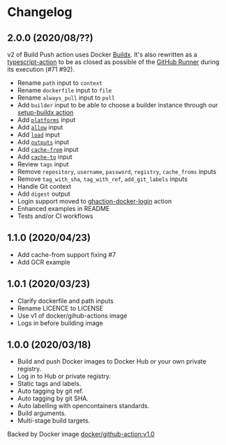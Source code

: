 # Changelog

## 2.0.0 (2020/08/??)

v2 of Build Push action uses Docker [Buildx](https://github.com/docker/buildx). It's also rewritten as
a [typescript-action](https://github.com/actions/typescript-action/) to be as closed as possible of
the [GitHub Runner](https://github.com/actions/virtual-environments) during its execution (#71 #92).

* Rename `path` input to `context`
* Rename `dockerfile` input to `file`
* Rename `always_pull` input to `pull`
* Add `builder` input to be able to choose a builder instance through our [setup-buildx action](https://github.com/docker/setup-buildx-action)
* Add [`platforms`](https://github.com/docker/buildx#---platformvaluevalue) input
* Add [`allow`](https://github.com/docker/buildx#--allowentitlement) input
* Add [`load`](https://github.com/docker/buildx#--load) input
* Add [`outputs`](https://github.com/docker/buildx#-o---outputpath-typetypekeyvalue) input
* Add [`cache-from`](https://github.com/docker/buildx#--cache-fromnametypetypekeyvalue) input
* Add [`cache-to`](https://github.com/docker/buildx#--cache-tonametypetypekeyvalue) input
* Review `tags` input
* Remove `repository`, `username`, `password`, `registry`, `cache_froms` inputs
* Remove `tag_with_sha`, `tag_with_ref`, `add_git_labels` inputs
* Handle Git context
* Add `digest` output
* Login support moved to [ghaction-docker-login](https://github.com/crazy-max/ghaction-docker-login) action
* Enhanced examples in README
* Tests and/or CI workflows

## 1.1.0 (2020/04/23)

* Add cache-from support fixing #7
* Add GCR example

## 1.0.1 (2020/03/23)

* Clarify dockerfile and path inputs
* Rename LICENCE to LICENSE
* Use v1 of docker/gihub-actions image
* Logs in before building image

## 1.0.0 (2020/03/18)

* Build and push Docker images to Docker Hub or your own private registry.
* Log in to Hub or private registry.
* Static tags and labels.
* Auto tagging by git ref.
* Auto tagging by git SHA.
* Auto labelling with opencontainers standards.
* Build arguments.
* Multi-stage build targets.

Backed by Docker image [docker/github-action:v1.0](https://hub.docker.com/repository/docker/docker/github-actions/)
